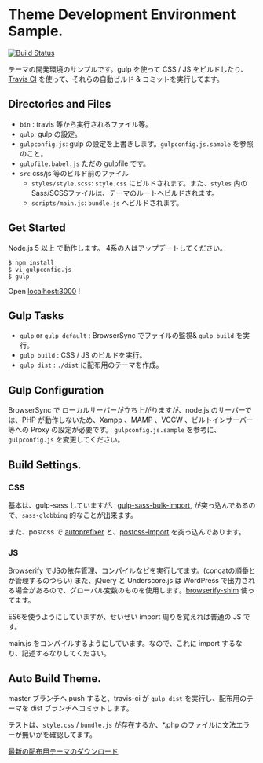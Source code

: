 # Theme Development Environment Sample.


[![Build Status](https://travis-ci.org/wckansai2016/theme-env-sample.svg?branch=master)](https://travis-ci.org/wckansai2016/theme-env-sample)

テーマの開発環境のサンプルです。gulp を使って CSS / JS をビルドしたり、 [Travis CI](https://travis-ci.org/) を使って、それらの自動ビルド & コミットを実行してます。

## Directories and Files

* `bin` : travis 等から実行されるファイル等。
* `gulp`: gulp の設定。
* `gulpconfig.js`: gulp の設定を上書きします。`gulpconfig.js.sample` を参照のこと。
* `gulpfile.babel.js` ただの gulpfile です。
* `src` css/js 等のビルド前のファイル
    * `styles/style.scss`: `style.css` にビルドされます。また、`styles` 内のSass/SCSSファイルは、テーマのルートへビルドされます。
    * `scripts/main.js`: `bundle.js` へビルドされます。

## Get Started

Node.js 5 以上 で動作します。 4系の人はアップデートしてください。

```
$ npm install
$ vi gulpconfig.js
$ gulp
```
Open [localhost:3000](http://localhost:3000) !


## Gulp Tasks
* `gulp` or `gulp default` : BrowserSync でファイルの監視& `gulp build` を実行。
* `gulp build` : CSS / JS のビルドを実行。
* `gulp dist` : `./dist` に配布用のテーマを作成。

## Gulp Configuration

BrowserSync で ローカルサーバーが立ち上がりますが、node.js のサーバーでは、PHP が動作しないため、Xampp 、MAMP 、VCCW 、ビルトインサーバー等への Proxy の設定が必要です。
`gulpconfig.js.sample` を参考に、`gulpconfig.js` を変更してください。


## Build Settings.

### CSS

基本は、gulp-sass していますが、[gulp-sass-bulk-import](https://github.com/mathisonian/gulp-sass-bulk-import), が突っ込んであるので、`sass-globbing` 的なことが出来ます。

また、postcss で [autoprefixer](https://github.com/postcss/autoprefixer) と、[postcss-import](https://github.com/postcss/postcss-import) を突っ込んであります。

### JS

[Browserify](http://browserify.org/) でJSの依存管理、コンパイルなどを実行してます。(concatの順番とか管理するのつらい)
また、jQuery と Underscore.js は WordPress で出力される場合があるので、グローバル変数のものを使用します。[browserify-shim](https://github.com/thlorenz/browserify-shim) 使ってます。

ES6を使うようにしていますが、せいぜい import 周りを覚えれば普通の JS です。

main.js をコンパイルするようにしています。なので、これに import するなり、記述するなりしてください。

## Auto Build Theme.

master ブランチへ push すると、travis-ci が `gulp dist` を実行し、配布用のテーマを dist ブランチへコミットします。

テストは、`style.css` / `bundle.js` が存在するか、*.php のファイルに文法エラーが無いかを確認してます。

[最新の配布用テーマのダウンロード](https://github.com/wckansai2016/theme-env-sample/archive/dist.zip)